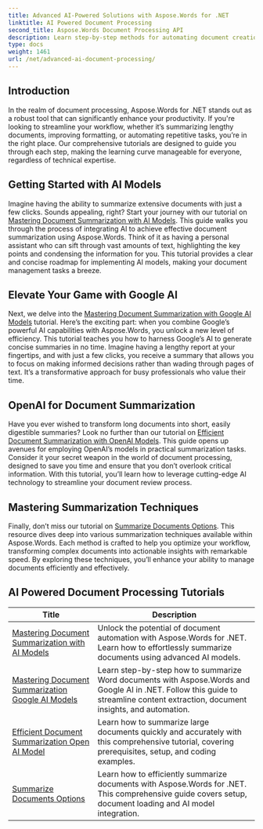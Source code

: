 ```yaml
---
title: Advanced AI-Powered Solutions with Aspose.Words for .NET
linktitle: AI Powered Document Processing
second_title: Aspose.Words Document Processing API
description: Learn step-by-step methods for automating document creation, manipulation, and analysis with AI-driven insights and processing capabilities.
type: docs
weight: 1461
url: /net/advanced-ai-document-processing/
---
```

## Introduction

In the realm of document processing, Aspose.Words for .NET stands out as a robust tool that can significantly enhance your productivity. If you're looking to streamline your workflow, whether it’s summarizing lengthy documents, improving formatting, or automating repetitive tasks, you’re in the right place. Our comprehensive tutorials are designed to guide you through each step, making the learning curve manageable for everyone, regardless of technical expertise.

## Getting Started with AI Models

Imagine having the ability to summarize extensive documents with just a few clicks. Sounds appealing, right? Start your journey with our tutorial on [Mastering Document Summarization with AI Models](./mastering-document-summarization-ai-model/). This guide walks you through the process of integrating AI to achieve effective document summarization using Aspose.Words. Think of it as having a personal assistant who can sift through vast amounts of text, highlighting the key points and condensing the information for you. This tutorial provides a clear and concise roadmap for implementing AI models, making your document management tasks a breeze.

## Elevate Your Game with Google AI

Next, we delve into the [Mastering Document Summarization with Google AI Models](./mastering-/document-summarization-google-ai-model/) tutorial. Here’s the exciting part: when you combine Google’s powerful AI capabilities with Aspose.Words, you unlock a new level of efficiency. This tutorial teaches you how to harness Google’s AI to generate concise summaries in no time. Imagine having a lengthy report at your fingertips, and with just a few clicks, you receive a summary that allows you to focus on making informed decisions rather than wading through pages of text. It’s a transformative approach for busy professionals who value their time.

## OpenAI for Document Summarization

Have you ever wished to transform long documents into short, easily digestible summaries? Look no further than our tutorial on [Efficient Document Summarization with OpenAI Models](./efficient-document-summarization-openai-model/). This guide opens up avenues for employing OpenAI’s models in practical summarization tasks. Consider it your secret weapon in the world of document processing, designed to save you time and ensure that you don’t overlook critical information. With this tutorial, you’ll learn how to leverage cutting-edge AI technology to streamline your document review process.

## Mastering Summarization Techniques

Finally, don’t miss our tutorial on [Summarize Documents Options](./summarize-documents-options/). This resource dives deep into various summarization techniques available within Aspose.Words. Each method is crafted to help you optimize your workflow, transforming complex documents into actionable insights with remarkable speed. By exploring these techniques, you’ll enhance your ability to manage documents efficiently and effectively.

 ## AI Powered Document Processing Tutorials
| Title | Description |
| --- | --- |
| [Mastering Document Summarization with AI Models](./mastering-document-summarization-ai-model/) | Unlock the potential of document automation with Aspose.Words for .NET. Learn how to effortlessly summarize documents using advanced AI models. |
| [Mastering Document Summarization Google AI Models](./mastering-/document-summarization-google-ai-model/) | Learn step-by-step how to summarize Word documents with Aspose.Words and Google AI in .NET. Follow this guide to streamline content extraction, document insights, and automation. |
| [Efficient Document Summarization Open AI Model](./efficient-document-summarization-openai-model/) | Learn how to summarize large documents quickly and accurately with this comprehensive tutorial, covering prerequisites, setup, and coding examples. |
| [Summarize Documents Options](./summarize-documents-options/) | Learn how to efficiently summarize documents with Aspose.Words for .NET. This comprehensive guide covers setup, document loading and AI model integration. |
